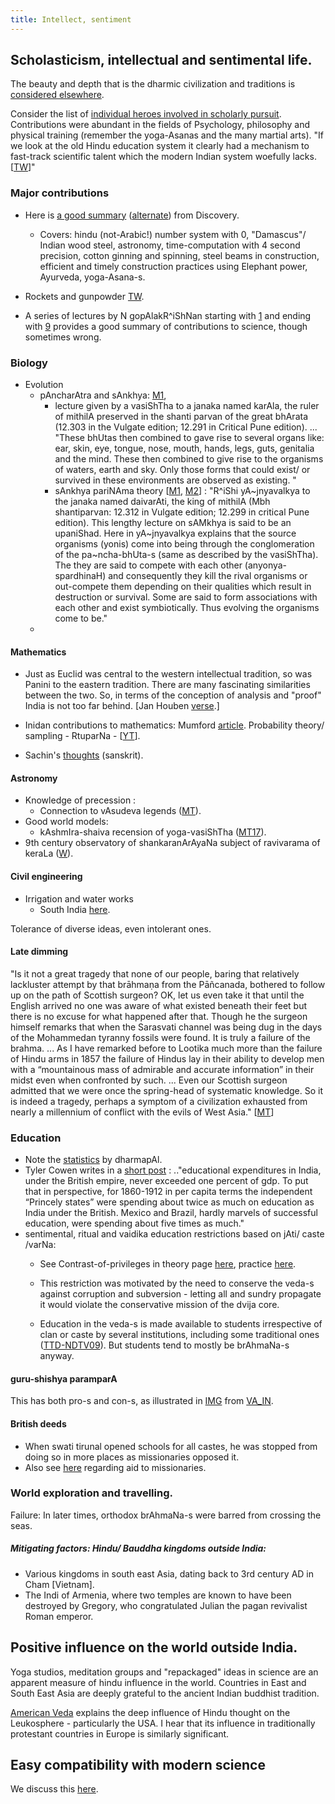 ```yaml
---
title: Intellect, sentiment
---
```

## Scholasticism, intellectual and sentimental life.

The beauty and depth that is the dharmic civilization and traditions is [considered elsewhere](javascript:void(0);).  

Consider the list of [individual heroes involved in scholarly pursuit](javascript:void(0);). Contributions were abundant in the fields of Psychology, philosophy and physical training (remember the yoga-Asanas and the many martial arts). "If we look at the old Hindu education system it clearly had a mechanism to fast-track scientific talent which the modern Indian system woefully lacks. \[[TW](https://twitter.com/blog_supplement/status/904040621173874688)\]"

### Major contributions

- Here is [a good summary](http://www.youtube.com/watch?v=ONX15cz5124) ([alternate](https://www.youtube.com/watch?v=QxgK0dX872k)) from Discovery.
    - Covers: hindu (not-Arabic!) number system with 0, "Damascus"/ Indian wood steel, astronomy, time-computation with 4 second precision, cotton ginning and spinning, steel beams in construction, efficient and timely construction practices using Elephant power, Ayurveda, yoga-Asana-s.  
        
- Rockets and gunpowder [TW](https://twitter.com/blog_supplement/status/921780039049457665).
- A series of lectures by N gopAlakR^iShNan starting with [1](http://www.youtube.com/watch?v=dqmlhG397g0) and ending with [9](http://www.youtube.com/watch?v=dqmlhG397g0) provides a good summary of contributions to science, though sometimes wrong.

### Biology

- Evolution
    - pAncharAtra and sAnkhya: [M1](http://manasataramgini.wordpress.com/2007/05/02/empedocles-and-vasishtha-agrigentum-and-mithila/),
        - lecture given by a vasiShTha to a janaka named karAla, the ruler of mithilA preserved in the shanti parvan of the great bhArata (12.303 in the Vulgate edition; 12.291 in Critical Pune edition). ... "These bhUtas then combined to gave rise to several organs like: ear, skin, eye, tongue, nose, mouth, hands, legs, guts, genitalia and the mind. These then combined to give rise to the organisms of waters, earth and sky. Only those forms that could exist/ or survived in these environments are observed as existing. "
        - sAnkhya pariNAma theory \[[M1](http://manasataramgini.wordpress.com/2007/05/02/empedocles-and-vasishtha-agrigentum-and-mithila/), [M2](http://manasataramgini.wordpress.com/2008/01/20/elements-of-samkhyan-theories-of-atomism-and-consciousness-in-early-hindu-thought/)\] : "R^iShi yA~jnyavalkya to the janaka named daivarAti, the king of mithilA (Mbh shantiparvan: 12.312 in Vulgate edition; 12.299 in critical Pune edition). This lengthy lecture on sAMkhya is said to be an upaniShad. Here in yA~jnyavalkya explains that the source organisms (yonis) come into being through the conglomeration of the pa~ncha-bhUta-s (same as described by the vasiShTha). The they are said to compete with each other (anyonya-spardhinaH) and consequently they kill the rival organisms or out-compete them depending on their qualities which result in destruction or survival. Some are said to form associations with each other and exist symbiotically. Thus evolving the organisms come to be."
    -   
        

#### Mathematics

- Just as Euclid was central to the western intellectual tradition, so was Panini to the eastern tradition. There are many fascinating similarities between the two. So, in terms of the conception of analysis and "proof" India is not too far behind. \[Jan Houben [verse](https://www.youtube.com/watch?v=TKarqgisrOI).\]
- Inidan contributions to mathematics: Mumford [article](http://www.ams.org/notices/201003/rtx100300385p.pdf). Probability theory/ sampling - RtuparNa - \[[YT](https://www.youtube.com/watch?v=WMkD8HKJQCM&index=2&list=PL8F7E2591EE283A2E)\].  
    
- Sachin's [thoughts](https://www.youtube.com/watch?v=x3T4g57Upqo#t=224) (sanskrit).

#### Astronomy

- Knowledge of precession :
    - Connection to vAsudeva legends ([MT](https://manasataramgini.wordpress.com/2009/11/10/some-speculation-on-the-indo-aryan-cult-of-the-vasu-s/)).
- Good world models:
    - kAshmIra-shaiva recension of yoga-vasiShTha ([MT17](https://twitter.com/blog_supplement/status/909598317440577537)).
- 9th century observatory of shankaranArAyaNa subject of ravivarama of keraLa ([W](https://en.wikipedia.org/wiki/%C5%9Aa%E1%B9%85karan%C4%81r%C4%81ya%E1%B9%87a)).

#### Civil engineering

- Irrigation and water works
    - South India [here](http://www.dli.gov.in/rawdataupload/upload/insa/INSA_1/20005b64_315.pdf).

Tolerance of diverse ideas, even intolerant ones.

#### Late dimming

"Is it not a great tragedy that none of our people, baring that relatively lackluster attempt by that brāhmaṇa from the Pāñcanada, bothered to follow up on the path of Scottish surgeon? OK, let us even take it that until the English arrived no one was aware of what existed beneath their feet but there is no excuse for what happened after that. Though he the surgeon himself remarks that when the Sarasvati channel was being dug in the days of the Mohammedan tyranny fossils were found. It is truly a failure of the brahma. ... As I have remarked before to Lootika much more than the failure of Hindu arms in 1857 the failure of Hindus lay in their ability to develop men with a “mountainous mass of admirable and accurate information” in their midst even when confronted by such. ... Even our Scottish surgeon admitted that we were once the spring-head of systematic knowledge. So it is indeed a tragedy, perhaps a symptom of a civilization exhausted from nearly a millennium of conflict with the evils of West Asia." \[[MT](https://manasataramgini.wordpress.com/2017/08/27/the-apparition-of-the-scottish-surgeon/)\]

### Education

- Note the [statistics](http://www.arvindguptatoys.com/arvindgupta/beautifultree.pdf) by dharmapAl.
- Tyler Cowen writes in a [short post](http://marginalrevolution.com/marginalrevolution/2012/04/indian-education-under-the-british-empire.html) : .."educational expenditures in India, under the British empire, never exceeded one percent of gdp. To put that in perspective, for 1860-1912 in per capita terms the independent “Princely states” were spending about twice as much on education as India under the British. Mexico and Brazil, hardly marvels of successful education, were spending about five times as much."
- sentimental, ritual and vaidika education restrictions based on jAti/ caste /varNa:
    - See Contrast-of-privileges in theory page [here](../../social-cultivation/clan/varna-theory/), practice [here](../../social-cultivation/clan/varna-practice/).  
        
    - This restriction was motivated by the need to conserve the veda-s against corruption and subversion - letting all and sundry propagate it would violate the conservative mission of the dvija core. 
    - Education in the veda-s is made available to students irrespective of clan or caste by several institutions, including some traditional ones ([TTD-NDTV09](http://www.ndtv.com/video/player/news/dalits-to-learn-vedas-at-tirupati/53460)). But students tend to mostly be brAhmaNa-s anyway.

#### guru-shishya paramparA

This has both pro-s and con-s, as illustrated in [IMG](http://i.imgur.com/JwjR9Eb.png) from [VA_IN](http://www.astro.com/astrology/in_vedic2_e.htm).

#### British deeds

- When swati tirunal opened schools for all castes, he was stopped from doing so in more places as missionaries opposed it.
- Also see [here](../../rivals/abe-disease/zombie-cult/) regarding aid to missionaries.

### World exploration and travelling.

Failure: In later times, orthodox brAhmaNa-s were barred from crossing the seas.  

##### Mitigating factors: Hindu/ Bauddha kingdoms outside India:  

- Various kingdoms in south east Asia, dating back to 3rd century AD in Cham \[Vietnam\].
- The Indi of Armenia, where two temples are known to have been destroyed by Gregory, who congratulated Julian the pagan revivalist Roman emperor.

## Positive influence on the world outside India.

Yoga studios, meditation groups and "repackaged" ideas in science are an apparent measure of hindu influence in the world. Countries in East and South East Asia are deeply grateful to the ancient Indian buddhist tradition.

[American Veda](http://www.amazon.com/American-Veda-Emerson-Meditation-Spirituality/dp/0385521340http://www.amazon.com/American-Veda-Emerson-Meditation-Spirituality/dp/0385521340) explains the deep influence of Hindu thought on the Leukosphere - particularly the USA. I hear that its influence in traditionally protestant countries in Europe is similarly significant.  

## Easy compatibility with modern science

We discuss this [here](../../tattvam/science-magic/).